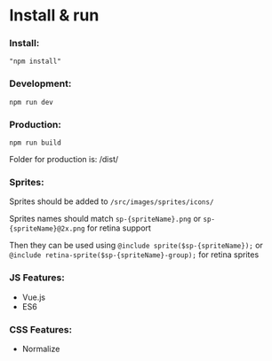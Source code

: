 # Install & run #

### Install:

```
"npm install"
```

### Development: ###

```
npm run dev
```

### Production: ###
```
npm run build
```
Folder for production is: /dist/

### Sprites: ###
Sprites should be added to ```/src/images/sprites/icons/```

Sprites names should match ```sp-{spriteName}.png``` or ```sp-{spriteName}@2x.png``` for retina support

Then they can be used using ```@include sprite($sp-{spriteName});``` or ```@include retina-sprite($sp-{spriteName}-group);``` for retina sprites

### JS Features: ###
* Vue.js
* ES6

### CSS Features: ###
* Normalize